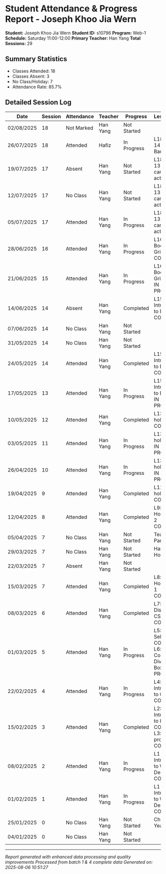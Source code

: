# Student Attendance & Progress Report - Joseph Khoo Jia Wern
**Student:** Joseph Khoo Jia Wern
**Student ID:** s10796
**Program:** Web-1
**Schedule:** Saturday 11:00-12:00
**Primary Teacher:** Han Yang
**Total Sessions:** 29

## Summary Statistics
- Classes Attended: 18
- Classes Absent: 3
- No Class/Holiday: 7
- Attendance Rate: 85.7%

## Detailed Session Log
| Date | Session | Attendance | Teacher | Progress | Lesson/Topic |
|------|---------|------------|---------|----------|--------------|
| 02/08/2025 | 18 | Not Marked | Han Yang | Not Started |  |
| 26/07/2025 | 18 | Attended | Hafiz | In Progress | L18: Concept 14 Progress Bar |
| 19/07/2025 | 17 | Absent | Han Yang | Not Started | L18: concept 13 bootstrap cards notes & activity |
| 12/07/2025 | 17 | No Class | Han Yang | Not Started | L18: concept 13 bootstrap cards notes & activity |
| 05/07/2025 | 17 | Attended | Han Yang | In Progress | L18: concept 13 bootstrap cards notes & activity |
| 28/06/2025 | 16 | Attended | Han Yang | In Progress | L16: Bootstrap Grid System COMPLETED |
| 21/06/2025 | 15 | Attended | Han Yang | In Progress | L16: Bootstrap Grid System IN PROGRESS |
| 14/06/2025 | 14 | Absent | Han Yang | Completed | L15: Introduction to Bootstrap COMPLETED |
| 07/06/2025 | 14 | No Class | Han Yang | Not Started |  |
| 31/05/2025 | 14 | No Class | Han Yang | Not Started |  |
| 24/05/2025 | 14 | Attended | Han Yang | Completed | L15: Introduction to Bootstrap COMPLETED |
| 17/05/2025 | 13 | Attended | Han Yang | In Progress | L15: Introduction to Bootstrap IN PROGRESS |
| 10/05/2025 | 12 | Attended | Han Yang | Completed | L13: My holiday part 6 COMPLETED |
| 03/05/2025 | 11 | Attended | Han Yang | In Progress | L13: My holiday part 6 IN PROGRESS |
| 26/04/2025 | 10 | Attended | Han Yang | In Progress | L13: My holiday part 6 IN PROGRESS |
| 19/04/2025 | 9 | Attended | Han Yang | Completed | L11: My holiday part 4 COMPLETED |
| 12/04/2025 | 8 | Attended | Han Yang | Completed | L9: My Holiday Part 2 COMPLETED |
| 05/04/2025 | 7 | No Class | Han Yang | Not Started | Teacher Parent Day |
| 29/03/2025 | 7 | No Class | Han Yang | Not Started | Hari Raya Holiday |
| 22/03/2025 | 7 | Absent | Han Yang | Not Started |  |
| 15/03/2025 | 7 | Attended | Han Yang | Completed | L8: My Holiday Part 1 COMPLETED |
| 08/03/2025 | 6 | Attended | Han Yang | Completed | L7: CSS Display & CSS Flexbox COMPLETED |
| 01/03/2025 | 5 | Attended | Han Yang | In Progress | L5: CSS Selector COMPLETED L6: HTML Content Division & Box Model IN PROGRESS |
| 22/02/2025 | 4 | Attended | Han Yang | In Progress | L4: Introduction to CSS COMPLETED |
| 15/02/2025 | 3 | Attended | Han Yang | Completed | L2: Introduction to HTML COMPLETED L3: Mini project 1 COMPLETED |
| 08/02/2025 | 2 | Attended | Han Yang | In Progress | L1 Introduction to Web Design: COMPLETED |
| 01/02/2025 | 1 | Attended | Han Yang | In Progress | L1 Introduction to Web Design: COMPLETED |
| 25/01/2025 | 0 | No Class | Han Yang | Not Started | Chinese New Year Holiday |
| 04/01/2025 | 0 | No Class | Han Yang | Not Started |  |

---
*Report generated with enhanced data processing and quality improvements*
*Processed from batch 1 & 4 complete data*
*Generated on: 2025-08-06 10:51:27*